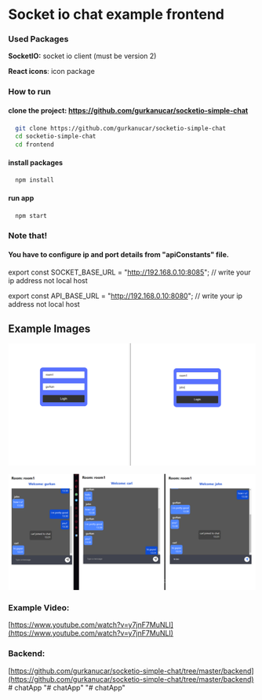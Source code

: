 
# Socket io chat example frontend

### Used Packages

**SocketIO:** socket io client (must be version 2)

**React icons**: icon package



### How to run

#### clone the project: https://github.com/gurkanucar/socketio-simple-chat

```bash
  git clone https://github.com/gurkanucar/socketio-simple-chat
  cd socketio-simple-chat
  cd frontend
```

#### install packages

```bash
  npm install
```

#### run app

```bash
  npm start
```

### Note that!
#### You have to configure ip and port details from "apiConstants" file.

export const SOCKET_BASE_URL = "http://192.168.0.10:8085"; // write your ip address not local host

export const API_BASE_URL = "http://192.168.0.10:8080"; // write your ip address not local host


## Example Images

![example](./images/ex1.png)

![example](./images/ex2.png)

### Example Video:

[https://www.youtube.com/watch?v=y7jnF7MuNLI](https://www.youtube.com/watch?v=y7jnF7MuNLI)

### Backend:

[https://github.com/gurkanucar/socketio-simple-chat/tree/master/backend](https://github.com/gurkanucar/socketio-simple-chat/tree/master/backend)
#   c h a t A p p 
 
 "# chatApp" 
"# chatApp" 
